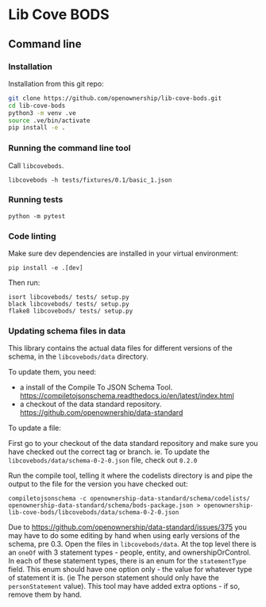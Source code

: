# Lib Cove BODS

## Command line

### Installation

Installation from this git repo:

```bash
git clone https://github.com/openownership/lib-cove-bods.git
cd lib-cove-bods
python3 -m venv .ve
source .ve/bin/activate
pip install -e .
```

### Running the command line tool

Call `libcovebods`.

    libcovebods -h tests/fixtures/0.1/basic_1.json
    
### Running tests

    python -m pytest

### Code linting

Make sure dev dependencies are installed in your virtual environment:

    pip install -e .[dev]

Then run:

    isort libcovebods/ tests/ setup.py
    black libcovebods/ tests/ setup.py
    flake8 libcovebods/ tests/ setup.py

### Updating schema files in data

This library contains the actual data files for different versions of the schema, in the `libcovebods/data` directory.

To update them, you need:
 * a install of the Compile To JSON Schema Tool. https://compiletojsonschema.readthedocs.io/en/latest/index.html
 * a checkout of the data standard repository. https://github.com/openownership/data-standard

To update a file:

First go to your checkout of the data standard repository and make sure you have checked out the correct tag or branch.
ie. To update the `libcovebods/data/schema-0-2-0.json` file, check out `0.2.0`

Run the compile tool, telling it where the codelists directory is and pipe the output to the file for the version 
you have checked out:

    compiletojsonschema -c openownership-data-standard/schema/codelists/ openownership-data-standard/schema/bods-package.json > openownership-lib-cove-bods/libcovebods/data/schema-0-2-0.json  

Due to https://github.com/openownership/data-standard/issues/375 you may have to do some editing by hand when using early versions of the schema, pre 0.3. Open the files in `libcovebods/data`. At the top level there is an `oneOf` with 3 statement types - people, entity, and ownershipOrControl. In each of these statement types, there is an enum for the `statementType` field. This enum should have one option only - the value for whatever type of statement it is. (ie The person statement should only have the `personStatement` value). This tool may have added extra options - if so, remove them by hand.

